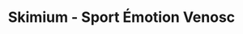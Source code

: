 ---
title: "Skimium - Sport Émotion Venosc"
url: /les-deux-alpes/skimium-sport-emotion-venosc/
shop: Sport
---